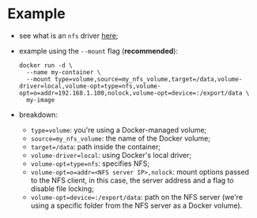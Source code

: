 # Example

- see what is an `nfs` driver [here](../definition/definition.md);
- example using the `--mount` flag (**recommended**):

    ```commandline
    docker run -d \
      --name my-container \
      --mount type=volume,source=my_nfs_volume,target=/data,volume-driver=local,volume-opt=type=nfs,volume-opt=o=addr=192.168.1.100,nolock,volume-opt=device=:/export/data \
      my-image
    ```

- breakdown:
  - `type=volume`: you're using a Docker-managed volume;
  - `source=my_nfs_volume`: the name of the Docker volume;
  - `target=/data`: path inside the container;
  - `volume-driver=local`: using Docker's local driver;
  - `volume-opt=type=nfs`: specifies NFS;
  - `volume-opt=o=addr=<NFS server IP>,nolock`: mount options passed to the NFS client, in this case, the server address and a flag to disable file locking;
  - `volume-opt=device=:/export/data`: path on the NFS server (we're using a specific folder from the NFS server as a Docker volume).
